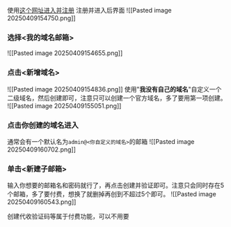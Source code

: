 使用[这个网址进入并注册](https://mail-admin.getmx.com/#/dashboard)
注册并进入后界面
![[Pasted image 20250409154750.png]]
### 选择<我的域名邮箱>
![[Pasted image 20250409154655.png]]
### 点击<新增域名>
![[Pasted image 20250409154836.png]]
使用"**我没有自己的域名**"自定义一个二级域名，然后创建即可，注意只可以创建一个官方域名，多了要用第一项创建。
![[Pasted image 20250409155051.png]]
### 点击你创建的域名进入
通常会有一个默认名为`admin@<你自定义的域名>`的邮箱
![[Pasted image 20250409160702.png]]
### 单击<新建子邮箱>
输入你想要的邮箱名和密码就行了，再点击创建并验证即可。注意只会同时存在5个邮箱，多了要付费，想换了就删掉再创到不超过5个即可。
![[Pasted image 20250409160543.png]]


创建代收验证码等属于付费功能，可以不用要
